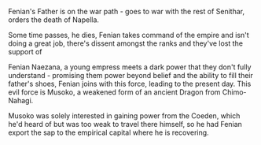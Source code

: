 Fenian's Father is on the war path - goes to war with the rest of Senithar, orders the death of Napella.

Some time passes, he dies, Fenian takes command of the empire and isn't doing a great job, there's dissent amongst the ranks and they've lost the support of

Fenian Naezana, a young empress meets a dark power that they don't fully understand - promising them power beyond belief and the ability to fill their father's shoes, Fenian joins with this force, leading to the present day. This evil force is Musoko, a weakened form of an ancient Dragon from Chimo-Nahagi. 

Musoko was solely interested in gaining power from the Coeden, which he'd heard of but was too weak to travel there himself, so he had Fenian export the sap to the empirical capital where he is recovering.  
